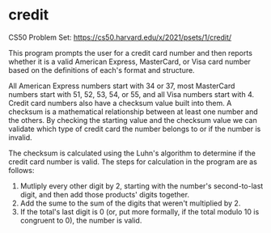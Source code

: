 # credit

CS50 Problem Set: https://cs50.harvard.edu/x/2021/psets/1/credit/

This program prompts the user for a credit card number and then reports whether it is a valid American Express, MasterCard, or Visa card number based on the definitions of each's format and structure. 

All American Express numbers start with 34 or 37, most MasterCard numbers start with 51, 52, 53, 54, or 55, and all Visa numbers start with 4. Credit card numbers also have a checksum value built into them. A checksum is a mathematical relationship between at least one number and the others. By checking the starting value and the checksum value we can validate which type of credit card the number belongs to or if the number is invalid. 

The checksum is calculated using the Luhn's algorithm to determine if the credit card number is valid. The steps for calculation in the program are as follows:
  1. Mutliply every other digit by 2, starting with the number's second-to-last digit, and        then add those products' digits together.
  2. Add the sume to the sum of the digits that weren't multiplied by 2. 
  3. If the total's last digit is 0 (or, put more formally, if the total modulo 10 is              congruent to 0), the number is valid.







